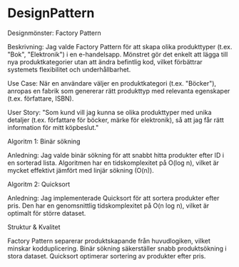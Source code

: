 # DesignPattern

 Designmönster: Factory Pattern

Beskrivning:
Jag valde Factory Pattern för att skapa olika produkttyper (t.ex. "Bok", "Elektronik") i en e-handelsapp. Mönstret gör det enkelt att lägga till nya produktkategorier utan att ändra befintlig kod, vilket förbättrar systemets flexibilitet och underhållbarhet.

Use Case:
När en användare väljer en produktkategori (t.ex. "Böcker"), anropas en fabrik som genererar rätt produkttyp med relevanta egenskaper (t.ex. författare, ISBN).

User Story:
"Som kund vill jag kunna se olika produkttyper med unika detaljer (t.ex. författare för böcker, märke för elektronik), så att jag får rätt information för mitt köpbeslut."

Algoritm 1: Binär sökning

Anledning:
Jag valde binär sökning för att snabbt hitta produkter efter ID i en sorterad lista. Algoritmen har en tidskomplexitet på O(log n), vilket är mycket effektivt jämfört med linjär sökning (O(n)).

Algoritm 2: Quicksort

Anledning:
Jag implementerade Quicksort för att sortera produkter efter pris. Den har en genomsnittlig tidskomplexitet på O(n log n), vilket är optimalt för större dataset.

Struktur & Kvalitet

Factory Pattern separerar produktskapande från huvudlogiken, vilket minskar kodduplicering.
Binär sökning säkerställer snabb produktsökning i stora dataset.
Quicksort optimerar sortering av produkter efter pris.
